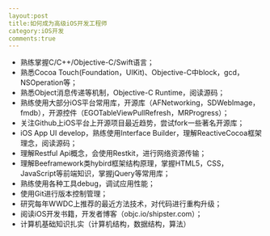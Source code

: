 ```yaml
---
layout:post
title:如何成为高级iOS开发工程师
category:iOS开发
comments:true
---
```


- 熟练掌握C/C++/Objective-C/Swift语言；
- 熟悉Cocoa Touch(Foundation，UIKit)、Objective-C中block，gcd，NSOperation等；
- 熟悉Object消息传递等机制，Objective-C Runtime，阅读源码；
- 熟练使用大部分iOS平台常用库，开源库（AFNetworking，SDWebImage，fmdb），开源控件（EGOTableViewPullRefresh，MRProgress）；
- 关注Github上iOS平台上开源项目最近趋势，尝试fork一些著名开源库；
- iOS App UI develop，熟练使用Interface Builder，理解ReactiveCocoa框架理念，阅读源码；
- 理解Restful Api概念，会使用Restkit，进行网络资源传输；
- 理解Beeframework类hybird框架结构原理，掌握HTML5，CSS，JavaScript等前端知识，掌握jQuery等常用库；
- 熟练使用各种工具debug，调试应用性能；
- 使用Git进行版本控制管理；
- 研究每年WWDC上推荐的最近方法技术，对代码进行重构升级；
- 阅读iOS开发书籍，开发者博客（objc.io/shipster.com）；
- 计算机基础知识扎实（计算机结构，数据结构，算法）
